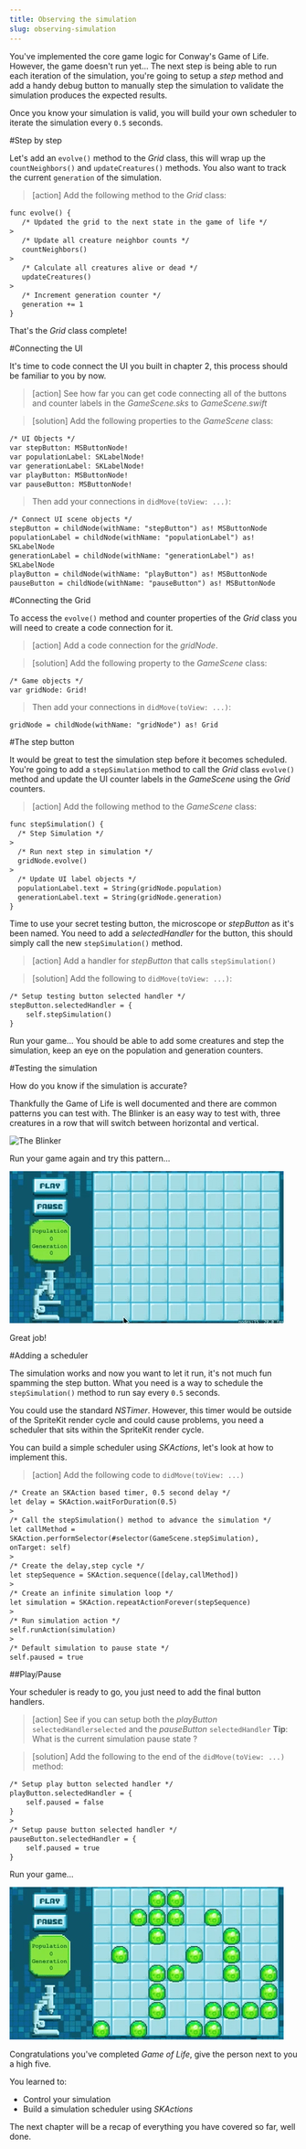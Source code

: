 ```yaml
---
title: Observing the simulation
slug: observing-simulation
---
```


You've implemented the core game logic for Conway's Game of Life.  However, the game doesn't run yet...
The next step is being able to run each iteration of the simulation, you're going to setup a *step* method and add a handy debug button to manually step the simulation to validate the simulation produces the expected results.

Once you know your simulation is valid, you will build your own scheduler to iterate the simulation every `0.5` seconds.

#Step by step

Let's add an `evolve()` method to the *Grid* class, this will wrap up the `countNeighbors()` and `updateCreatures()` methods. You also want to track the current `generation` of the simulation.

> [action]
> Add the following method to the *Grid* class:
>
```
func evolve() {
   /* Updated the grid to the next state in the game of life */
>
   /* Update all creature neighbor counts */
   countNeighbors()
>
   /* Calculate all creatures alive or dead */
   updateCreatures()
>
   /* Increment generation counter */
   generation += 1
}
```
>

That's the *Grid* class complete!

#Connecting the UI

It's time to code connect the UI you built in chapter 2, this process should be familiar to you by now.

> [action]
> See how far you can get code connecting all of the buttons and counter labels in the *GameScene.sks* to *GameScene.swift*

<!-- -->

> [solution]
> Add the following properties to the *GameScene* class:
>
```
/* UI Objects */
var stepButton: MSButtonNode!
var populationLabel: SKLabelNode!
var generationLabel: SKLabelNode!
var playButton: MSButtonNode!
var pauseButton: MSButtonNode!
```
>
> Then add your connections in `didMove(toView: ...)`:
>
```
/* Connect UI scene objects */
stepButton = childNode(withName: "stepButton") as! MSButtonNode
populationLabel = childNode(withName: "populationLabel") as! SKLabelNode
generationLabel = childNode(withName: "generationLabel") as! SKLabelNode
playButton = childNode(withName: "playButton") as! MSButtonNode
pauseButton = childNode(withName: "pauseButton") as! MSButtonNode
```
>

#Connecting the Grid

To access the `evolve()` method and counter properties of the *Grid* class you will need to create a code connection for it.

> [action]
> Add a code connection for the *gridNode*.

<!-- -->

> [solution]
> Add the following property to the *GameScene* class:
>
```
/* Game objects */
var gridNode: Grid!
```
>
> Then add your connections in `didMove(toView: ...)`:
>
```
gridNode = childNode(withName: "gridNode") as! Grid
```
>

#The step button

It would be great to test the simulation step before it becomes scheduled.  You're going to add a `stepSimulation` method
to call the *Grid* class `evolve()` method and update the UI counter labels in the *GameScene* using the *Grid* counters.

> [action]
> Add the following method to the *GameScene* class:
>
```
func stepSimulation() {
  /* Step Simulation */
>
  /* Run next step in simulation */
  gridNode.evolve()
>  
  /* Update UI label objects */
  populationLabel.text = String(gridNode.population)
  generationLabel.text = String(gridNode.generation)  
}
```
>

Time to use your secret testing button, the microscope or *stepButton* as it's been named.
You need to add a *selectedHandler* for the button, this should simply call the new `stepSimulation()` method.

> [action]
> Add a handler for *stepButton* that calls `stepSimulation()`

<!-- -->

> [solution]
> Add the following to `didMove(toView: ...)`:
>
```
/* Setup testing button selected handler */
stepButton.selectedHandler = {
    self.stepSimulation()
}
```
>

Run your game... You should be able to add some creatures and step the simulation, keep an eye on the population and generation counters.

#Testing the simulation

How do you know if the simulation is accurate?

Thankfully the Game of Life is well documented and there are common patterns you can test with.
The Blinker is an easy way to test with, three creatures in a row that will switch between horizontal and vertical.

![The Blinker](https://upload.wikimedia.org/wikipedia/commons/9/95/Game_of_life_blinker.gif)

Run your game again and try this pattern...

![Animated blinker test](../Tutorial-Images/animated_blinker.gif)

Great job!

#Adding a scheduler

The simulation works and now you want to let it run, it's not much fun spamming the step button.  What you need is a way to schedule the `stepSimulation()` method to run say every `0.5` seconds.

You could use the standard *NSTimer*.  However, this timer would be outside of the SpriteKit render cycle and could cause problems, you need a scheduler that sits within the SpriteKit render cycle.  

You can build a simple scheduler using *SKActions*, let's look at how to implement this.

> [action]
> Add the following code to `didMove(toView: ...)`
>
```
/* Create an SKAction based timer, 0.5 second delay */
let delay = SKAction.waitForDuration(0.5)
>
/* Call the stepSimulation() method to advance the simulation */
let callMethod = SKAction.performSelector(#selector(GameScene.stepSimulation), onTarget: self)
>
/* Create the delay,step cycle */
let stepSequence = SKAction.sequence([delay,callMethod])
>
/* Create an infinite simulation loop */
let simulation = SKAction.repeatActionForever(stepSequence)
>
/* Run simulation action */
self.runAction(simulation)
>
/* Default simulation to pause state */
self.paused = true
```
>

##Play/Pause

Your scheduler is ready to go, you just need to add the final button handlers.

> [action]
> See if you can setup both the *playButton* `selectedHandlerselected` and the *pauseButton* `selectedHandler`
> **Tip**: What is the current simulation pause state ?

<!-- -->

> [solution]
> Add the following to the end of the `didMove(toView: ...)` method:
>
```
/* Setup play button selected handler */
playButton.selectedHandler = {
    self.paused = false
}
>
/* Setup pause button selected handler */
pauseButton.selectedHandler = {
    self.paused = true
}
```
>

Run your game...

![Animated blinker test](../Tutorial-Images/animated_gameoflife.gif)

Congratulations you've completed *Game of Life*, give the person next to you a high five.

You learned to:

- Control your simulation
- Build a simulation scheduler using *SKActions*

The next chapter will be a recap of everything you have covered so far, well done.
